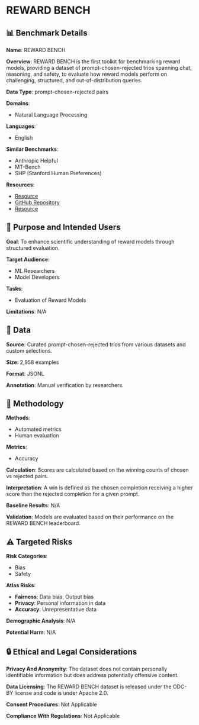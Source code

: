# REWARD BENCH

## 📊 Benchmark Details

**Name**: REWARD BENCH

**Overview**: REWARD BENCH is the first toolkit for benchmarking reward models, providing a dataset of prompt-chosen-rejected trios spanning chat, reasoning, and safety, to evaluate how reward models perform on challenging, structured, and out-of-distribution queries.

**Data Type**: prompt-chosen-rejected pairs

**Domains**:
- Natural Language Processing

**Languages**:
- English

**Similar Benchmarks**:
- Anthropic Helpful
- MT-Bench
- SHP (Stanford Human Preferences)

**Resources**:
- [Resource](https://hf.co/datasets/allenai/reward-bench)
- [GitHub Repository](https://github.com/allenai/reward-bench)
- [Resource](https://hf.co/spaces/allenai/reward-bench)

## 🎯 Purpose and Intended Users

**Goal**: To enhance scientific understanding of reward models through structured evaluation.

**Target Audience**:
- ML Researchers
- Model Developers

**Tasks**:
- Evaluation of Reward Models

**Limitations**: N/A

## 💾 Data

**Source**: Curated prompt-chosen-rejected trios from various datasets and custom selections.

**Size**: 2,958 examples

**Format**: JSONL

**Annotation**: Manual verification by researchers.

## 🔬 Methodology

**Methods**:
- Automated metrics
- Human evaluation

**Metrics**:
- Accuracy

**Calculation**: Scores are calculated based on the winning counts of chosen vs rejected pairs.

**Interpretation**: A win is defined as the chosen completion receiving a higher score than the rejected completion for a given prompt.

**Baseline Results**: N/A

**Validation**: Models are evaluated based on their performance on the REWARD BENCH leaderboard.

## ⚠️ Targeted Risks

**Risk Categories**:
- Bias
- Safety

**Atlas Risks**:
- **Fairness**: Data bias, Output bias
- **Privacy**: Personal information in data
- **Accuracy**: Unrepresentative data

**Demographic Analysis**: N/A

**Potential Harm**: N/A

## 🔒 Ethical and Legal Considerations

**Privacy And Anonymity**: The dataset does not contain personally identifiable information but does address potentially offensive content.

**Data Licensing**: The REWARD BENCH dataset is released under the ODC-BY license and code is under Apache 2.0.

**Consent Procedures**: Not Applicable

**Compliance With Regulations**: Not Applicable
